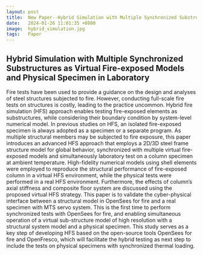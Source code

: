 ```yaml
---
layout: post
title:  New Paper--Hybrid Simulation with Multiple Synchronized Substructures as Virtual Fire-exposed Models and Physical Specimen in Laboratory
date:   2024-01-26 11:01:35 +0800
image:  hybrid_simulation.jpg
tags:   Paper
---
```

## Hybrid Simulation with Multiple Synchronized Substructures as Virtual Fire-exposed Models and Physical Specimen in Laboratory
Fire tests have been used to provide a guidance on the design and analyses of steel structures subjected to fire. However, conducting full-scale fire tests on structures is costly, leading to the practice uncommon. Hybrid fire simulation (HFS) approach enables testing fire-exposed elements as substructures, while considering their boundary condition by system-level numerical model. In previous studies on HFS, an isolated fire-exposed specimen is always adopted as a specimen or a separate program. As multiple structural members may be subjected to fire exposure, this paper introduces an advanced HFS approach that employs a 2D/3D steel frame structure model for global behavior, synchronized with multiple virtual fire-exposed models and simultaneously laboratory test on a column specimen at ambient temperature. High-fidelity numerical models using shell elements were employed to reproduce the structural performance of fire-exposed column in a virtual HFS environment, while the physical tests were performed in a real HFS environment. Furthermore, the effects of column’s axial stiffness and composite floor system are discussed using the proposed virtual HFS strategy. This paper is to validate the cyber-physical interface between a structural model in OpenSees for fire and a real specimen with MTS servo system. This is the first time to perform synchronized tests with OpenSees for fire, and enabling simultaneous operation of a virtual sub-structure model of high resolution with a structural system model and a physical specimen. This study serves as a key step of developing HFS based on the open-source tools OpenSees for fire and OpenFresco, which will facilitate the hybrid testing as next step to include the tests on physical specimens with synchronized thermal loading.